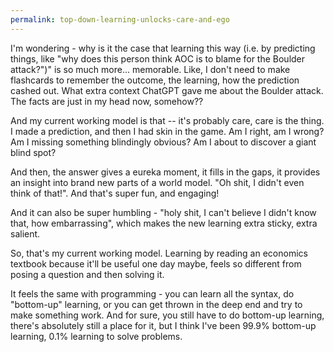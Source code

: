 ```yaml
---
permalink: top-down-learning-unlocks-care-and-ego
---
```


I'm wondering - why is it the case that learning this way (i.e. by predicting things, like "why does this person think AOC is to blame for the Boulder attack?")" is so much more... memorable. Like, I don't need to make flashcards to remember the outcome, the learning, how the prediction cashed out. What extra context ChatGPT gave me about the Boulder attack. The facts are just in my head now, somehow??

And my current working model is that -- it's probably care, care is the thing. I made a prediction, and then I had skin in the game. Am I right, am I wrong? Am I missing something blindingly obvious? Am I about to discover a giant blind spot? 

And then, the answer gives a eureka moment, it fills in the gaps, it provides an insight into brand new parts of a world model. "Oh shit, I didn't even think of that!". And that's super fun, and engaging! 

And it can also be super humbling - "holy shit, I can't believe I didn't know that, how embarrassing", which makes the new learning extra sticky, extra salient.

So, that's my current working model. Learning by reading an economics textbook because it'll be useful one day maybe, feels so different from posing a question and then solving it. 

It feels the same with programming - you can learn all the syntax, do "bottom-up" learning, or you can get thrown in the deep end and try to make something work. And for sure, you still have to do bottom-up learning, there's absolutely still a place for it, but I think I've been 99.9% bottom-up learning, 0.1% learning to solve problems.
